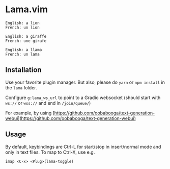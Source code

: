 # Lama.vim

```
English: a lion
French: un lion

English: a giraffe
French: une girafe

English: a llama
French: un lama
```

## Installation

Use your favorite plugin manager.
But also, please do `yarn` or `npm install` in the `lama` folder.

Configure `g:lama_ws_url` to point to a Gradio websocket (should start with `ws://` or `wss://` and end in `/join/queue/`)

For example, by using [https://github.com/oobabooga/text-generation-webui](https://github.com/oobabooga/text-generation-webui)

## Usage

By default, keybindings are Ctrl-L for start/stop in insert/normal mode and only in text files.
To map to Ctrl-X, use e.g.

```
imap <C-x> <Plug>(lama-toggle)
```

